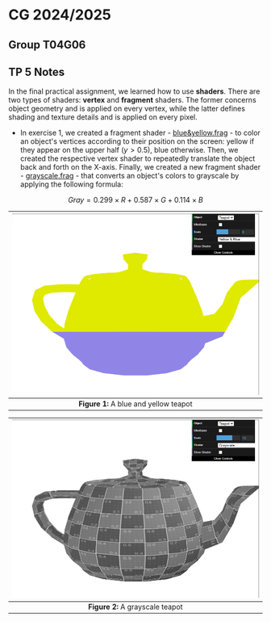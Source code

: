 # CG 2024/2025

## Group T04G06

## TP 5 Notes

In the final practical assignment, we learned how to use **shaders**. There are two types of shaders: **vertex** and **fragment** shaders. The former concerns object geometry and is applied on every vertex, while the latter defines shading and texture details and is applied on every pixel.

- In exercise 1, we created a fragment shader - [blue&yellow.frag](shaders/yellow&blue.frag) - to color an object's vertices according to their position on the screen: yellow if they appear on the upper half ($y > 0.5$), blue otherwise. Then, we created the respective vertex shader to repeatedly translate the object back and forth on the X-axis. Finally, we created a new fragment shader - [grayscale.frag](shaders/grayscale.frag) - that converts an object's colors to grayscale by applying the following formula:

$$Gray = 0.299 \times R + 0.587 \times G + 0.114 \times B$$

| ![Figure 1](screenshots/cg-t04g06-tp5-1.png) |
| :------------------------------------------: |
|    **Figure 1:** A blue and yellow teapot    |

| ![Figure 2](screenshots/cg-t04g06-tp5-2.png) |
| :------------------------------------------: |
|       **Figure 2:** A grayscale teapot       |
